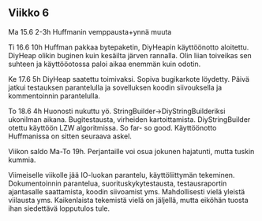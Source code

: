 ## Viikko 6

Ma 15.6 2-3h Huffmanin vemppausta+ynnä muuta

Ti 16.6 10h Huffman pakkaa bytepaketin, DiyHeapin käyttöönotto aloitettu. DiyHeap olikin buginen kuin kesäilta järven rannalla. Olin liian toiveikas sen suhteen ja käyttööotossa paloi aikaa enemmän kuin odotin.

Ke 17.6 5h DiyHeap saatettu toimivaksi. Sopiva bugikarkote löydetty. Päivä jatkui testauksen parantelulla ja sovelluksen koodin 
siivouksella ja kommentoinnin parantelulla.

To 18.6 4h Huonosti nukuttu yö. StringBuilder->DiyStringBuilderiksi ukonilman aikana. Bugitestausta, virheiden kartoittamista. DiyStringBuilder otettu käyttöön LZW algoritmissa. So far- so good. Käyttöönotto Huffmanissa on sitten seuraava askel.

Viikon saldo Ma-To 19h. Perjantaille voi osua jokunen hajatunti, mutta tuskin kummia.

Viimeiselle viikolle jää IO-luokan parantelu, käyttöliittymän tekeminen. Dokumentoinnin parantelua, suorituskykytestausta, testausraportin ajantasalle saattamista, koodin siivoamist yms. Mahdollisesti vielä yleistä viilausta yms. Kaikenlaista tekemistä vielä on jäljellä, mutta eiköhän tuosta ihan siedettävä lopputulos tule.
